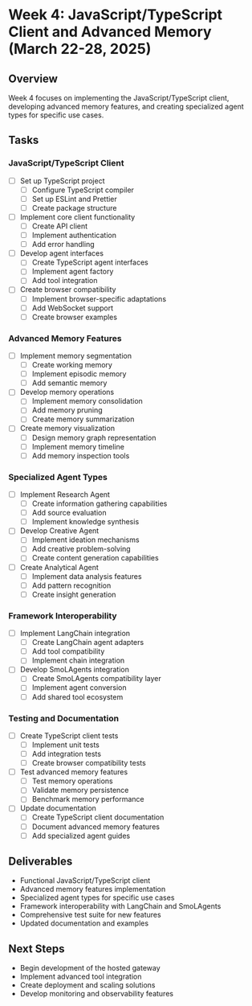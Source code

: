 # Week 4: JavaScript/TypeScript Client and Advanced Memory (March 22-28, 2025)

## Overview
Week 4 focuses on implementing the JavaScript/TypeScript client, developing advanced memory features, and creating specialized agent types for specific use cases.

## Tasks

### JavaScript/TypeScript Client
- [ ] Set up TypeScript project
  - [ ] Configure TypeScript compiler
  - [ ] Set up ESLint and Prettier
  - [ ] Create package structure
- [ ] Implement core client functionality
  - [ ] Create API client
  - [ ] Implement authentication
  - [ ] Add error handling
- [ ] Develop agent interfaces
  - [ ] Create TypeScript agent interfaces
  - [ ] Implement agent factory
  - [ ] Add tool integration
- [ ] Create browser compatibility
  - [ ] Implement browser-specific adaptations
  - [ ] Add WebSocket support
  - [ ] Create browser examples

### Advanced Memory Features
- [ ] Implement memory segmentation
  - [ ] Create working memory
  - [ ] Implement episodic memory
  - [ ] Add semantic memory
- [ ] Develop memory operations
  - [ ] Implement memory consolidation
  - [ ] Add memory pruning
  - [ ] Create memory summarization
- [ ] Create memory visualization
  - [ ] Design memory graph representation
  - [ ] Implement memory timeline
  - [ ] Add memory inspection tools

### Specialized Agent Types
- [ ] Implement Research Agent
  - [ ] Create information gathering capabilities
  - [ ] Add source evaluation
  - [ ] Implement knowledge synthesis
- [ ] Develop Creative Agent
  - [ ] Implement ideation mechanisms
  - [ ] Add creative problem-solving
  - [ ] Create content generation capabilities
- [ ] Create Analytical Agent
  - [ ] Implement data analysis features
  - [ ] Add pattern recognition
  - [ ] Create insight generation

### Framework Interoperability
- [ ] Implement LangChain integration
  - [ ] Create LangChain agent adapters
  - [ ] Add tool compatibility
  - [ ] Implement chain integration
- [ ] Develop SmoLAgents integration
  - [ ] Create SmoLAgents compatibility layer
  - [ ] Implement agent conversion
  - [ ] Add shared tool ecosystem

### Testing and Documentation
- [ ] Create TypeScript client tests
  - [ ] Implement unit tests
  - [ ] Add integration tests
  - [ ] Create browser compatibility tests
- [ ] Test advanced memory features
  - [ ] Test memory operations
  - [ ] Validate memory persistence
  - [ ] Benchmark memory performance
- [ ] Update documentation
  - [ ] Create TypeScript client documentation
  - [ ] Document advanced memory features
  - [ ] Add specialized agent guides

## Deliverables
- Functional JavaScript/TypeScript client
- Advanced memory features implementation
- Specialized agent types for specific use cases
- Framework interoperability with LangChain and SmoLAgents
- Comprehensive test suite for new features
- Updated documentation and examples

## Next Steps
- Begin development of the hosted gateway
- Implement advanced tool integration
- Create deployment and scaling solutions
- Develop monitoring and observability features
